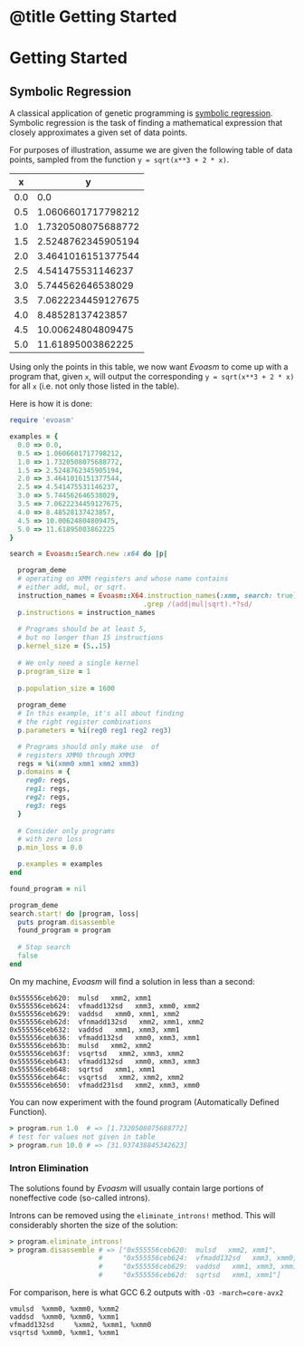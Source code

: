 # @title Getting Started

# Getting Started

## Symbolic Regression

A classical application of genetic programming is [symbolic regression](https://en.wikipedia.org/wiki/Symbolic_regression).
Symbolic regression is the task of finding a mathematical expression that closely
approximates a given set of data points.

For purposes of illustration, assume we are given the following
table of data points, sampled from the function `y = sqrt(x**3 + 2 * x)`.

| x  | y |
| ------- | ----- |
| 0.0 | 0.0 |
| 0.5 | 1.0606601717798212 |
| 1.0 | 1.7320508075688772 |
| 1.5 | 2.5248762345905194 |
| 2.0 | 3.4641016151377544 |
| 2.5 | 4.541475531146237  |
| 3.0 | 5.744562646538029  |
| 3.5 | 7.0622234459127675 |
| 4.0 | 8.48528137423857   |
| 4.5 | 10.00624804809475  |
| 5.0 | 11.61895003862225  |

Using only the points in this table, we now want *Evoasm*
to come up with a program that, given `x`, will output the
 corresponding `y = sqrt(x**3 + 2 * x)` for all `x` (i.e. not only those listed in the table).

Here is how it is done:
 
```ruby
require 'evoasm'

examples = {
  0.0 => 0.0,
  0.5 => 1.0606601717798212,
  1.0 => 1.7320508075688772,
  1.5 => 2.5248762345905194,
  2.0 => 3.4641016151377544,
  2.5 => 4.541475531146237,
  3.0 => 5.744562646538029,
  3.5 => 7.0622234459127675,
  4.0 => 8.48528137423857,
  4.5 => 10.00624804809475,
  5.0 => 11.61895003862225
}

search = Evoasm::Search.new :x64 do |p|

  program_deme
  # operating on XMM registers and whose name contains
  # either add, mul, or sqrt.
  instruction_names = Evoasm::X64.instruction_names(:xmm, search: true)
                                 .grep /(add|mul|sqrt).*?sd/
  p.instructions = instruction_names
  
  # Programs should be at least 5,
  # but no longer than 15 instructions
  p.kernel_size = (5..15)
  
  # We only need a single kernel
  p.program_size = 1
  
  p.population_size = 1600
  
  program_deme
  # In this example, it's all about finding
  # the right register combinations
  p.parameters = %i(reg0 reg1 reg2 reg3)

  # Programs should only make use  of
  # registers XMM0 through XMM3
  regs = %i(xmm0 xmm1 xmm2 xmm3)
  p.domains = {
    reg0: regs,
    reg1: regs,
    reg2: regs,
    reg3: regs
  }
  
  # Consider only programs
  # with zero loss
  p.min_loss = 0.0

  p.examples = examples
end

found_program = nil

program_deme
search.start! do |program, loss|
  puts program.disassemble
  found_program = program
  
  # Stop search
  false
end

```
On my machine, *Evoasm* will find a solution in less than a second:

```
0x555556ceb620:  mulsd   xmm2, xmm1
0x555556ceb624:  vfmadd132sd   xmm3, xmm0, xmm2
0x555556ceb629:  vaddsd   xmm0, xmm1, xmm2
0x555556ceb62d:  vfnmadd132sd   xmm2, xmm1, xmm2
0x555556ceb632:  vaddsd   xmm1, xmm3, xmm1
0x555556ceb636:  vfmadd132sd   xmm0, xmm3, xmm1
0x555556ceb63b:  mulsd   xmm2, xmm2
0x555556ceb63f:  vsqrtsd   xmm2, xmm3, xmm2
0x555556ceb643:  vfmadd132sd   xmm0, xmm3, xmm3
0x555556ceb648:  sqrtsd   xmm1, xmm1
0x555556ceb64c:  vsqrtsd   xmm2, xmm2, xmm2
0x555556ceb650:  vfmadd231sd   xmm2, xmm3, xmm0
```

You can now experiment with the found program (Automatically Defined Function).

```ruby
> program.run 1.0  # => [1.7320508075688772]
# test for values not given in table
> program.run 10.0 # => [31.937438845342623]
```

### Intron Elimination
The solutions found by *Evoasm* will usually contain large 
portions of noneffective code (so-called introns).

Introns can be removed using the `eliminate_introns!` method.
This will considerably shorten the size of the solution:

```ruby
> program.eliminate_introns!
> program.disassemble # => ["0x555556ceb620:  mulsd   xmm2, xmm1",
                      #     "0x555556ceb624:  vfmadd132sd   xmm3, xmm0, xmm2",
                      #     "0x555556ceb629:  vaddsd   xmm1, xmm3, xmm1",
                      #     "0x555556ceb62d:  sqrtsd   xmm1, xmm1"]
```

For comparison, here is what GCC 6.2 outputs with `-O3 -march=core-avx2`
```
vmulsd  %xmm0, %xmm0, %xmm2
vaddsd  %xmm0, %xmm0, %xmm1
vfmadd132sd     %xmm2, %xmm1, %xmm0
vsqrtsd %xmm0, %xmm1, %xmm1
```        

